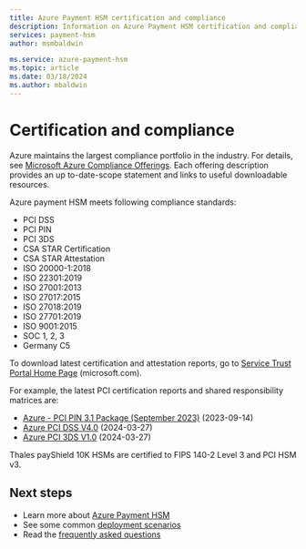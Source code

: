 ```yaml
---
title: Azure Payment HSM certification and compliance
description: Information on Azure Payment HSM certification and compliance
services: payment-hsm
author: msmbaldwin

ms.service: azure-payment-hsm
ms.topic: article
ms.date: 03/18/2024
ms.author: mbaldwin
---
```


# Certification and compliance

Azure maintains the largest compliance portfolio in the industry. For details, see [Microsoft Azure Compliance Offerings](/compliance/regulatory/offering-home). Each offering description provides an up to-date-scope statement and links to useful downloadable resources.

Azure payment HSM meets following compliance standards:

- PCI DSS
- PCI PIN
- PCI 3DS
- CSA STAR Certification
- CSA STAR Attestation
- ISO 20000-1:2018
- ISO 22301:2019
- ISO 27001:2013
- ISO 27017:2015
- ISO 27018:2019
- ISO 27701:2019
- ISO 9001:2015
- SOC 1, 2, 3
- Germany C5

To download latest certification and attestation reports, go to [Service Trust Portal Home Page](https://servicetrust.microsoft.com/ViewPage/HomePageVNext) (microsoft.com).

For example, the latest PCI certification reports and shared responsibility matrices are:
- [Azure - PCI PIN 3.1 Package (September 2023)](https://servicetrust.microsoft.com/DocumentPage/8265dc10-540f-4178-b167-b333775ddc6b) (2023-09-14)
- [Azure PCI DSS V4.0](https://servicetrust.microsoft.com/DocumentPage/503adcfe-315a-4dc7-bc8f-b5fa2a02500d) (2024-03-27)
- [Azure PCI 3DS V1.0](https://servicetrust.microsoft.com/DocumentPage/1ca2c0b2-8793-4974-b351-5c587e9b7e8e) (2024-03-27)

Thales payShield 10K HSMs are certified to FIPS 140-2 Level 3 and PCI HSM v3.

## Next steps

- Learn more about [Azure Payment HSM](overview.md)
- See some common [deployment scenarios](deployment-scenarios.md)
- Read the [frequently asked questions](faq.yml)

